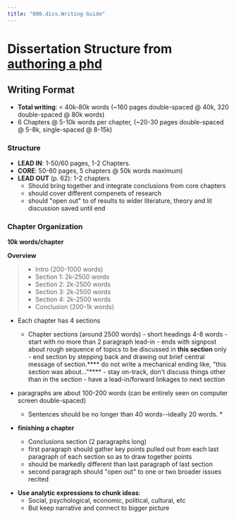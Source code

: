 ```yaml
---
title: "000.diss.Writing Guide"
---
```

# Dissertation Structure from [authoring a phd](000.Chapters/authoring%20a%20phd%20by%20patrick%20dunleary.md)

## Writing Format 
- **Total writing**: < 40k-80k words (~160 pages double-spaced @ 40k, 320 double-spaced  @ 80k words)
- 6 Chapters @ 5-10k words per chapter, (~20-30 pages double-spaced @ 5-8k, single-spaced @ 8-15k) 

###  Structure
* **LEAD IN**: 1-50/60 pages, 1-2 Chapters.
* **CORE**: 50-60 pages, 5 chapters @ 50k words maximum)
* **LEAD OUT** (p. 62): 1-2 chapters
	* Should bring together and integrate conclusions from core chapters
	* should cover different compenets of research
	* should "open out" to of results to wider literature, theory and lit discussion saved until end

### Chapter Organization
**10k words/chapter**

**Overview**
> - Intro (200-1000 words)
> - Section 1: 2k-2500 words
> - Section 2: 2k-2500 words
> - Section 3: 2k-2500 words
> - Section 4: 2k-2500 words
> - Conclusion (200-1k words)

- Each chapter has 4 sections
	- Chapter sections (around 2500 words)
			- short headings 4-8 words
			- start with no more than 2 paragraph lead-in
				- ends with signpost about rough sequence of topics to be discussed in **this section** only
				- end section by stepping back and drawing out brief central message of section.**** do not write a mechanical ending like, "this section was about..."****
				- stay on-track, don't discuss things other than in the section
				- have a lead-in/forward linkages to next section
- paragraphs are about 100-200 words (can be entirely seen on computer screen double-spaced)
	- Sentences should be no longer than 40 words--ideally 20 words. *

- **finishing a chapter**
	- Conclusions section (2 paragraphs long)
	- first paragraph should gather key points pulled out from each last paragraph of each section so as to draw together points
	- should be markedly different than last paragraph of last section
	- second paragraph should "open out" to one or two broader issues recited

* **Use analytic expressions to chunk ideas**:
	* Social, psychological, economic, political, cultural, etc
	* But keep narrative and connect to bigger picture
